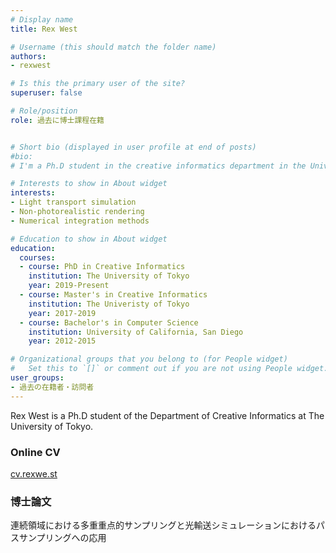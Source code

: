 ```yaml
---
# Display name
title: Rex West

# Username (this should match the folder name)
authors:
- rexwest

# Is this the primary user of the site?
superuser: false

# Role/position
role: 過去に博士課程在籍


# Short bio (displayed in user profile at end of posts)
#bio: 
# I'm a Ph.D student in the creative informatics department in the University of Tokyo

# Interests to show in About widget
interests:
- Light transport simulation
- Non-photorealistic rendering
- Numerical integration methods

# Education to show in About widget
education:
  courses:
  - course: PhD in Creative Informatics
    institution: The University of Tokyo
    year: 2019-Present
  - course: Master's in Creative Informatics
    institution: The Univeristy of Tokyo
    year: 2017-2019
  - course: Bachelor's in Computer Science
    institution: University of California, San Diego
    year: 2012-2015

# Organizational groups that you belong to (for People widget)
#   Set this to `[]` or comment out if you are not using People widget.
user_groups:
- 過去の在籍者・訪問者
---
```


Rex West is a Ph.D student of the Department of Creative Informatics at The University of Tokyo.  

### Online CV
<a href="http://cv.rexwe.st/">cv.rexwe.st<a>

### 博士論文
連続領域における多重重点的サンプリングと光輸送シミュレーションにおけるパスサンプリングへの応用





